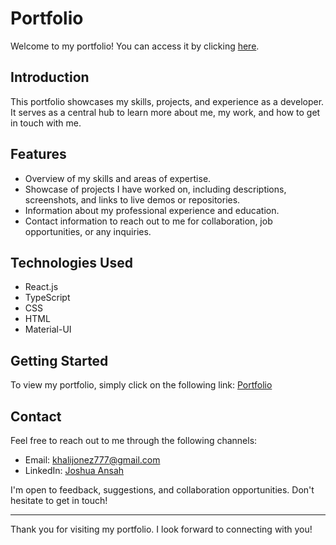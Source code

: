 # Portfolio

Welcome to my portfolio! You can access it by clicking [here](http://joshansah.netlify.app/).

## Introduction

This portfolio showcases my skills, projects, and experience as a developer. It serves as a central hub to learn more about me, my work, and how to get in touch with me.

## Features

- Overview of my skills and areas of expertise.
- Showcase of projects I have worked on, including descriptions, screenshots, and links to live demos or repositories.
- Information about my professional experience and education.
- Contact information to reach out to me for collaboration, job opportunities, or any inquiries.

## Technologies Used

- React.js
- TypeScript
- CSS
- HTML
- Material-UI

## Getting Started

To view my portfolio, simply click on the following link: [Portfolio](http://joshansah.netlify.app/)

## Contact

Feel free to reach out to me through the following channels:

- Email: [khalijonez777@gmail.com](mailto:khalijonez777@gmail.com)
- LinkedIn: [Joshua Ansah](https://www.linkedin.com/in/joshua-ansah-b0a15a230/)

I'm open to feedback, suggestions, and collaboration opportunities. Don't hesitate to get in touch!

---

Thank you for visiting my portfolio. I look forward to connecting with you!
